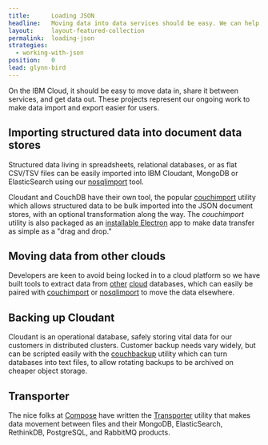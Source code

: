 ```yaml
---
title:      Loading JSON
headline:   Moving data into data services should be easy. We can help.
layout:     layout-featured-collection
permalink:  loading-json
strategies: 
  - working-with-json
position:	0
lead: glynn-bird
---
```


On the IBM Cloud, it should be easy to move data in, share it between services, and get data out. These projects represent our ongoing work to make data import and export easier for users.

## Importing structured data into document data stores

Structured data living in spreadsheets, relational databases, or as flat CSV/TSV files can be easily imported into IBM Cloudant, MongoDB or ElasticSearch using our [nosqlimport](https://www.npmjs.com/package/nosqlimport) tool. 

Cloudant and CouchDB have their own tool, the popular [couchimport](https://www.npmjs.com/package/couchimport) utility which allows structured data to be bulk imported into the JSON document stores, with an optional transformation along the way. The *couchimport* utility is also packaged as an [installable Electron](https://github.com/ibm-watson-data-lab/couchdbimporter) app to make data transfer as simple as a "drag and drop."

## Moving data from other clouds

Developers are keen to avoid being locked in to a cloud platform so we have built tools to extract data from [other](https://medium.com/ibm-watson-data-lab/moving-data-from-documentdb-to-cloudant-or-couchdb-6c3d16414fc6) [cloud](https://medium.com/ibm-watson-data-lab/moving-data-from-dynamodb-to-cloudant-or-couchdb-4a4110a4e2d9) databases, which can easily be paired with [couchimport](https://www.npmjs.com/package/couchimport) or [nosqlimport](https://www.npmjs.com/package/nosqlimport) to move the data elsewhere.

## Backing up Cloudant

Cloudant is an operational database, safely storing vital data for our customers in distributed clusters. Customer backup needs vary widely, but can be scripted easily with the [couchbackup](https://www.npmjs.com/package/@cloudant/couchbackup) utility which can turn databases into text files, to allow rotating backups to be archived on cheaper object storage.

## Transporter

The nice folks at [Compose](https://compose.com) have written the [Transporter](https://github.com/compose/transporter) utility that makes data movement between files and their MongoDB, ElasticSearch, RethinkDB, PostgreSQL, and RabbitMQ products.  

